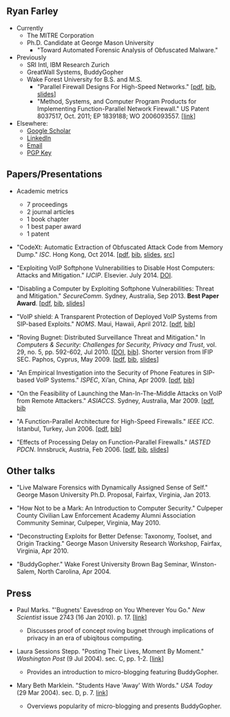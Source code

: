 ## Ryan Farley

* Currently
    * The MITRE Corporation
    * Ph.D. Candidate at George Mason University
        * "Toward Automated Forensic Analysis of Obfuscated Malware."
* Previously
    * SRI Intl, IBM Research Zurich
    * GreatWall Systems, BuddyGopher
    * Wake Forest University for B.S. and M.S.
        * "Parallel Firewall Designs For High-Speed Networks." [[pdf]("2005-WFUMasters-farleyryanj.pdf"), [bib]("2005masters.bib"), [slides]("2005-Thesis%20Presentation.pdf")]
        * "Method, Systems, and Computer Program Products for Implementing Function-Parallel Network Firewall." US Patent 8037517, Oct. 2011; EP 1839188; WO 2006093557. [[link]("http://www.patents.com/Method-systems-computer-program-products-implementing-function-parallel-network-firewall/US20060195896/en-US/")]
* Elsewhere:
    * [Google Scholar]("http://scholar.google.com/citations?user=haJZAeQAAAAJ")
    * [LinkedIn]("http://www.linkedin.com/pub/2/a09/141")
    * [Email]("mailto:ryanfarley@ieee.org")
    * [PGP Key]("rfarley.asc")




## Papers/Presentations

* Academic metrics
    * 7 proceedings
    * 2 journal articles
    * 1 book chapter
    * 1 best paper award
    * 1 patent

* "CodeXt: Automatic Extraction of Obfuscated Attack Code from Memory Dump." <i>ISC</i>. Hong Kong, Oct 2014. [[pdf]("2014-ISC-CodeXt.pdf"), [bib]("2014isc.bib"), [slides]("2014-ISC-CodeXt-pres.pdf"), [src]("http://github.com/rfarley3/CodeXt-ugly")]

* "Exploiting VoIP Softphone Vulnerabilities to Disable Host Computers: Attacks and Mitigation." <i>IJCIP</i>. Elsevier. July 2014. [DOI]("http://10.1016/j.ijcip.2014.07.001"). 

* "Disabling a Computer by Exploiting Softphone Vulnerabilities: Threat and Mitigation." <i>SecureComm</i>. Sydney, Australia, Sep 2013. <b>Best Paper Award</b>. [[pdf]("2013-SecureComm-VDoS.pdf"), [bib]("2013securecomm.bib"), [slides]("2013-SecureComm-Presentation.pdf")]


* "VoIP shield: A Transparent Protection of Deployed VoIP Systems from SIP-based Exploits." <i>NOMS</i>. Maui, Hawaii, April 2012. [[pdf]("2012-NOMS-VoIPShield.pdf"), [bib]("2012noms.bib")]

* "Roving Bugnet: Distributed Surveillance Threat and Mitigation." In <i>Computers &amp; Security: Challenges for Security, Privacy and Trust</i>, vol. 29, no. 5, pp. 592-602, Jul 2010. [[DOI]("http://dx.doi.org/10.1016/j.cose.2009.12.002"), [bib]("2010cose.bib")]. Shorter version from IFIP SEC. Paphos, Cyprus, May 2009. [[pdf]("2009-IFIP-sec-Bugnet.pdf"), [bib]("2009ifipsec.bib"), [slides]("2009-IFIP-sec-Bugnet-pres-Cyprus.pdf")]

* "An Empirical Investigation into the Security of Phone Features in SIP-based VoIP Systems." <i>ISPEC</i>, Xi’an, China, Apr 2009. 
[[pdf]("2009-ISPEC-SIPSecurity.pdf"), [bib]("2009ispec.bib")]

* "On the Feasibility of Launching the Man-In-The-Middle Attacks on VoIP from Remote Attackers." <i>ASIACCS</i>. Sydney, Australia, Mar 2009. 
[[pdf]("2009-ASIACCS-RemoteMITM.pdf"), [bib]("2009asiaccs.bib")

* "A Function-Parallel Architecture for High-Speed Firewalls." <i>IEEE ICC</i>. Istanbul, Turkey, Jun 2006. 
[[pdf]("2006-IEEE%20ICC-FunctionParallelFirewalls.pdf"), [bib]("2006icc.bib")]

* "Effects of Processing Delay on Function-Parallel Firewalls." <i>IASTED PDCN</i>. Innsbruck, Austria, Feb 2006. 
[[pdf]("2006-IASTED%20PDCN-DelayFunctionParallel.pdf"), [bib]("2006iastedpdcn.bib"), [slides]("2006-IASTED-PDCN-Austria.pdf")]




## Other talks

* "Live Malware Forensics with Dynamically Assigned Sense of Self." George Mason University Ph.D. Proposal, Fairfax, Virginia, Jan 2013.

* "How Not to be a Mark: An Introduction to Computer Security." Culpeper County Civilian Law Enforcement Academy Alumni Association Community Seminar, Culpeper, Virginia, May 2010.

* "Deconstructing Exploits for Better Defense: Taxonomy, Toolset, and Origin Tracking." George Mason University Research Workshop, Fairfax, Virginia, Apr 2010.

* "BuddyGopher." Wake Forest University Brown Bag Seminar, Winston-Salem, North Carolina, Apr 2004.




## Press        
     
* Paul Marks. "'Bugnets' Eavesdrop on You Wherever You Go." <i>New Scientist</i> issue 2743 (16 Jan 2010). p. 17. [[link]("http://web.archive.org/web/20110109142726/http://www.newscientist.com/article/mg20527435.700-bugnets-eavesdrop-on-you-wherever-you-go.html")]
    * Discusses proof of concept roving bugnet through implications of privacy in an era of ubiqitous computing.

* Laura Sessions Stepp. "Posting Their Lives, Moment By Moment." <i>Washington Post</i> (9 Jul 2004). sec. C, pp. 1-2. [[link]("http://web.archive.org/web/20110109142726/http://www.msnbc.msn.com/id/5404762")]
    * Provides an introduction to micro-blogging featuring BuddyGopher.

* Mary Beth Marklein. "Students Have 'Away' With Words." <i>USA Today</i> (29 Mar 2004). sec. D, p. 7. [link]("http://web.archive.org/web/20110109142726/http://www.usatoday.com/tech/news/2004-03-28-away-messages-usat_x.htm")]
    * Overviews popularity of micro-blogging and presents BuddyGopher.


